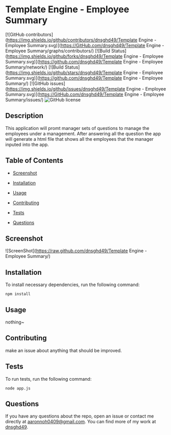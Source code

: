 # Template Engine - Employee Summary
  [![GitHub contributors](https://img.shields.io/github/contributors/dnsghd49/Template Engine - Employee Summary.svg)](https://GitHub.com/dnsghd49/Template Engine - Employee Summary/graphs/contributors/)
  [![Build Status](https://img.shields.io/github/forks/dnsghd49/Template Engine - Employee Summary.svg)](https://github.com/dnsghd49/Template Engine - Employee Summary/network/)
  [![Build Status](https://img.shields.io/github/stars/dnsghd49/Template Engine - Employee Summary.svg)](https://github.com/dnsghd49/Template Engine - Employee Summary/)
  [![GitHub issues](https://img.shields.io/github/issues/dnsghd49/Template Engine - Employee Summary.svg)](https://GitHub.com/dnsghd49/Template Engine - Employee Summary/issues/)
  ![GitHub license](https://img.shields.io/badge/license-MIT-blue.svg)


## Description

This application will promt manager sets of questions to manage the employees under a management. After answering all the question the app will generate a html file that shows all the employees that the manager inputed into the app.

## Table of Contents 

* [Screenshot](#screenshot)

* [Installation](#installation)

* [Usage](#usage)

* [Contributing](#contributing)

* [Tests](#tests)

* [Questions](#questions)

## Screenshot

![ScreenShot](https://raw.github.com/dnsghd49/Template Engine - Employee Summary/)

## Installation

To install necessary dependencies, run the following command:

```
npm install
```

## Usage

nothing~


  
## Contributing

make an issue about anything that should be improved.

## Tests

To run tests, run the following command:

```
node app.js
```

## Questions

If you have any questions about the repo, open an issue or contact me directly at aaronnoh0409@gmail.com. You can find more of my work at [dnsghd49](https://github.com/dnsghd49/).
